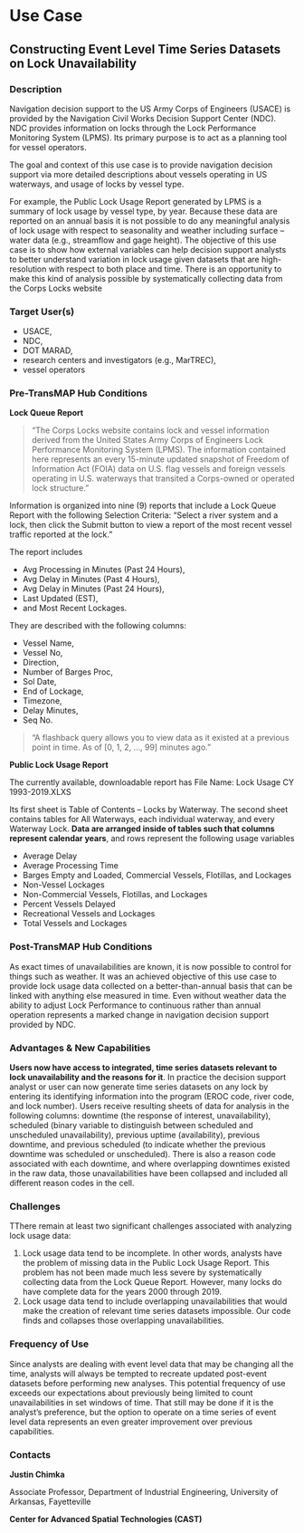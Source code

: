# Use Case
## Constructing Event Level Time Series Datasets on Lock Unavailability

### Description

Navigation decision support to the US Army Corps of Engineers (USACE) is provided by the Navigation Civil Works Decision Support Center (NDC). NDC provides information on locks through the Lock Performance Monitoring System (LPMS). Its primary purpose is to act as a planning tool for vessel operators.

The goal and context of this use case is to provide navigation decision support via more detailed descriptions about vessels operating in US waterways, and usage of locks by vessel type.

For example, the Public Lock Usage Report generated by LPMS is a summary of lock usage by vessel type, by year. Because these data are reported on an annual basis it is not possible to do any meaningful analysis of lock usage with respect to seasonality and weather including surface – water data (e.g., streamflow and gage height). The objective of this use case is to show how external variables can help decision support analysts to better understand variation in lock usage given datasets that are high-resolution with respect to both place and time. There is an opportunity to make this kind of analysis possible by systematically collecting data from the Corps Locks website

### Target User(s)

- USACE,
- NDC,
- DOT MARAD,
- research centers and investigators (e.g., MarTREC),
- vessel operators

### Pre-TransMAP Hub Conditions

**Lock Queue Report**

> “The Corps Locks website contains lock and vessel information derived from the United States Army Corps of Engineers Lock Performance Monitoring System (LPMS). The information contained here represents an every 15-minute updated snapshot of Freedom of Information Act (FOIA) data on U.S. flag vessels and foreign vessels operating in U.S. waterways that transited a Corps-owned or operated lock structure.”

Information is organized into nine (9) reports that include a Lock Queue Report with the following Selection Criteria: “Select a river system and a lock, then click the Submit button to view a report of the most recent vessel traffic reported at the lock.”

The report includes

- Avg Processing in Minutes (Past 24 Hours),
- Avg Delay in Minutes (Past 4 Hours),
- Avg Delay in Minutes (Past 24 Hours),
- Last Updated (EST),
- and Most Recent Lockages.

They are described with the following columns:

- Vessel Name,
- Vessel No,
- Direction,
- Number of Barges Proc,
- Sol Date,
- End of Lockage,
- Timezone,
- Delay Minutes,
- Seq No.

> “A flashback query allows you to view data as it existed at a previous point in time. As of [0, 1, 2, …, 99] minutes ago.”

**Public Lock Usage Report**

The currently available, downloadable report has File Name: Lock Usage CY 1993-2019.XLXS

Its first sheet is Table of Contents – Locks by Waterway. The second sheet contains tables for All Waterways, each individual waterway, and every Waterway Lock. **Data are arranged inside of tables such that columns represent calendar years**, and rows represent the following usage variables

- Average Delay
- Average Processing Time
- Barges Empty and Loaded, Commercial Vessels, Flotillas, and Lockages
- Non-Vessel Lockages
- Non-Commercial Vessels, Flotillas, and Lockages
- Percent Vessels Delayed
- Recreational Vessels and Lockages
- Total Vessels and Lockages

### Post-TransMAP Hub Conditions

As exact times of unavailabilities are known, it is now possible to control for things such as weather. It was an achieved objective of this use case to provide lock usage data collected on a better-than-annual basis that can be linked with anything else measured in time. Even without weather data the ability to adjust Lock Performance to continuous rather than annual operation represents a marked change in navigation decision support provided by NDC.

### Advantages & New Capabilities

**Users now have access to integrated, time series datasets relevant to lock unavailability and the reasons for it**. In practice the decision support analyst or user can now generate time series datasets on any lock by entering its identifying information into the program (EROC code, river code, and lock number). Users receive resulting sheets of data for analysis in the following columns: downtime (the response of interest, unavailability), scheduled (binary variable to distinguish between scheduled and unscheduled unavailability), previous uptime (availability), previous downtime, and previous scheduled (to indicate whether the previous downtime was scheduled or unscheduled). There is also a reason code associated with each downtime, and where overlapping downtimes existed in the raw data, those unavailabilities have been collapsed and included all different reason codes in the cell.


### Challenges

TThere remain at least two significant challenges associated with analyzing lock usage data:

1. Lock usage data tend to be incomplete. In other words, analysts have the problem of missing data in the Public Lock Usage Report. This problem has not been made much less severe by systematically collecting data from the Lock Queue Report. However, many locks do have complete data for the years 2000 through 2019.
2. Lock usage data tend to include overlapping unavailabilities that would make the creation of relevant time series datasets impossible. Our code finds and collapses those overlapping unavailabilities.

### Frequency of Use

Since analysts are dealing with event level data that may be changing all the time, analysts will always be tempted to recreate updated post-event datasets before performing new analyses. This potential frequency of use exceeds our expectations about previously being limited to count unavailabilities in set windows of time. That still may be done if it is the analyst’s preference, but the option to operate on a time series of event level data represents an even greater improvement over previous capabilities.

### Contacts

**Justin Chimka**

Associate Professor, Department of Industrial Engineering, University of Arkansas, Fayetteville

**Center for Advanced Spatial Technologies (CAST)**




